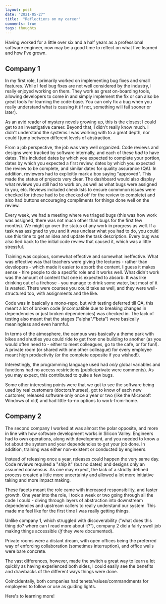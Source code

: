 ```yaml
---
layout: post
date: "2021-05-27"
title:  "Reflections on my career"
comments: true
tags: thoughts
---
```


Having worked for a little over six and a half years as a professional software engineer, now may be a good time to reflect on what I've learned and how I've grown.

## Company 1
In my first role, I primarily worked on implementing bug fixes and small features. While I feel bug fixes are not well considered by the industry, I really enjoyed working on them. They work as great on-boarding tools, allowing developers to come in and simply implement the fix or can also be great tools for learning the code-base. You can only fix a bug when you really understand what is causing it (if not, something will fail sooner or later).

As an avid reader of mystery novels growing up, this is the closest I could get to an investigative career. Beyond that, I didn't really know much. I didn't understand the systems I was working with to a great depth, nor could I jump between different levels of abstraction.

From a job perspective, the job was very well organized. Code reviews and designs were tracked by software internally, and each of these _had_ to have dates. This included dates by which you expected to complete your portion, dates by which you expected a first review, dates by which you expected the review to be complete, and similar dates for quality assurance (QA). In addition, reviewers had to explicitly mark a box saying "approved". This made the status of projects very clear. The dashboard would also display what reviews you still had to work on, as well as what bugs were assigned to you, etc. Reviews included checklists to ensure commmon issues were checked for (these had to be checked off for the review to complete) and also had buttons encouraging compliments for things done well on the review.

Every week, we had a meeting where we triaged bugs (this was how work was assigned, there was not much other than bugs for the first few months). We might go over the status of any work in progress as well. If a task was assigned to you and it was unclear what you had to do, you could use this time to get an idea and update the task description. Every bug was also tied back to the initial code review that caused it, which was a little stressful.

Training was copious, somewhat effective and somewhat ineffective. What was effective was that teachers were giving the lectures - rather than developers - which made it easier to absorb the content. I guess it makes sense - hire people to do a specific role and it works well. What didn't work was the amount of content that one is expected to absorb. It was like drinking out of a firehose - you manage to drink some water, but most of it is wasted. There were courses you could take as well, and they were well-structured too, with assignments and the like.

Code was in basically a mono-repo, but with testing deferred till QA, this meant a lot of broken code (incompatible due to breaking changes in dependencies or just broken dependencies) was checked in. The lack of testing also meant that the stages ("alpha"/"beta") were basically meaningless and even harmful.

In terms of the atmosphere, the campus was basically a theme park with bikes and shuttles you could ride to get from one building to another (as you would often need to - either to meet colleagues, go to the cafe, or for fun!). A private room (or shared with one other colleague) for every employee meant high productivity (or the complete opposite if you wished!).

Interestingly, the programming language used had *only* global variables and functions had no access restrictions (public/private were comments). As you may expect, this contributed to quite a few bugs.

Some other interesting points were that we got to see the software being used by real customers (doctors/nurses), got to know of each new customer, released software only once a year or two (like the Microsoft Windows of old) and had little-to-no options to work-from-home.

## Company 2
The second company I worked at was almost the polar opposite, and more in line with how software development works in Silicon Valley. Engineers had to own operations, along with development, and you needed to know a lot about the system and your dependencies to get your job done. In addition, training was either non-existent or conducted by engineers.

Instead of releasing once a year, releases could happen the very same day. Code reviews required a "ship it" (but no dates) and designs only an assumed consensus. As one may expect, the lack of a strictly defined process created a little more uncertainty and allowed a lot more initiative taking and more impact making.

These facets meant the role came with increased responsibility, and faster growth. One year into the role, I took a week or two going through all the code I could - diving through layers of abstraction into downstream dependencies and upstream callers to really understand our system. This made me feel like for the first time I was really getting things.

Unlike company 1, which struggled with discoverability ("what does this thing do? where can I read more about it?"), company 2 did a fairly swell job making things accessible (_if_ they were documented).

Private rooms were a distant dream, with open offices being the preferred way of enforcing collaboration (sometimes interruption), and office walls were bare concrete.

The vast differences, however, made the switch a great way to learn a lot quickly as having experienced both sides, I could easily see the benefits and drawbacks of the different ways things were done.

Coincidentally, both companies had tenets/values/commandments for employees to follow or use as guiding lights.

Here's to learning more!
